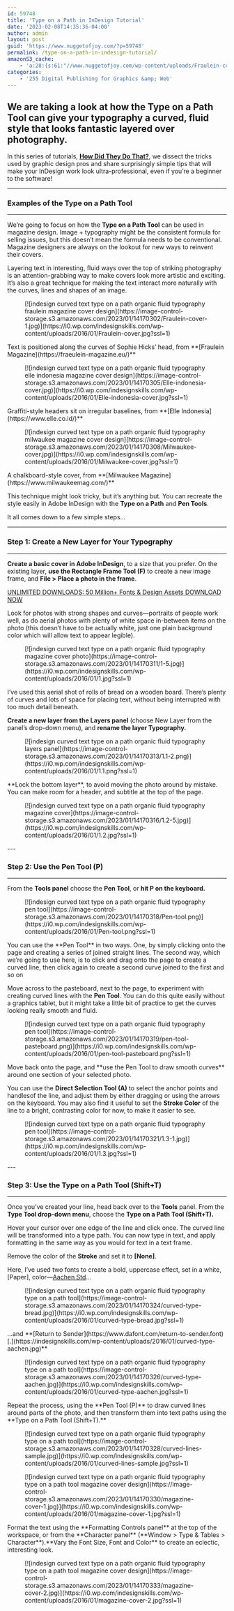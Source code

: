 ```yaml
---
id: 59748
title: 'Type on a Path in InDesign Tutorial'
date: '2023-02-08T14:35:36-04:00'
author: admin
layout: post
guid: 'https://www.nuggetofjoy.com/?p=59748'
permalink: /type-on-a-path-in-indesign-tutorial/
amazonS3_cache:
    - 'a:28:{s:61:"//www.nuggetofjoy.com/wp-content/uploads/Fraulein-cover-1.jpg";a:2:{s:2:"id";s:5:"59750";s:11:"source_type";s:13:"media-library";}s:78:"//image-control-storage.s3.amazonaws.com/2023/01/14170302/Fraulein-cover-1.jpg";a:2:{s:2:"id";s:5:"59750";s:11:"source_type";s:13:"media-library";}s:65:"//www.nuggetofjoy.com/wp-content/uploads/Elle-indonesia-cover.jpg";a:2:{s:2:"id";s:5:"59751";s:11:"source_type";s:13:"media-library";}s:82:"//image-control-storage.s3.amazonaws.com/2023/01/14170305/Elle-indonesia-cover.jpg";a:2:{s:2:"id";s:5:"59751";s:11:"source_type";s:13:"media-library";}s:60:"//www.nuggetofjoy.com/wp-content/uploads/Milwaukee-cover.jpg";a:2:{s:2:"id";s:5:"59752";s:11:"source_type";s:13:"media-library";}s:77:"//image-control-storage.s3.amazonaws.com/2023/01/14170308/Milwaukee-cover.jpg";a:2:{s:2:"id";s:5:"59752";s:11:"source_type";s:13:"media-library";}s:48:"//www.nuggetofjoy.com/wp-content/uploads/1-5.jpg";a:2:{s:2:"id";s:5:"59753";s:11:"source_type";s:13:"media-library";}s:65:"//image-control-storage.s3.amazonaws.com/2023/01/14170311/1-5.jpg";a:2:{s:2:"id";s:5:"59753";s:11:"source_type";s:13:"media-library";}s:50:"//www.nuggetofjoy.com/wp-content/uploads/1.1-2.png";a:2:{s:2:"id";s:5:"59754";s:11:"source_type";s:13:"media-library";}s:67:"//image-control-storage.s3.amazonaws.com/2023/01/14170313/1.1-2.png";a:2:{s:2:"id";s:5:"59754";s:11:"source_type";s:13:"media-library";}s:50:"//www.nuggetofjoy.com/wp-content/uploads/1.2-5.jpg";a:2:{s:2:"id";s:5:"59755";s:11:"source_type";s:13:"media-library";}s:67:"//image-control-storage.s3.amazonaws.com/2023/01/14170316/1.2-5.jpg";a:2:{s:2:"id";s:5:"59755";s:11:"source_type";s:13:"media-library";}s:53:"//www.nuggetofjoy.com/wp-content/uploads/Pen-tool.png";a:2:{s:2:"id";s:5:"59756";s:11:"source_type";s:13:"media-library";}s:70:"//image-control-storage.s3.amazonaws.com/2023/01/14170318/Pen-tool.png";a:2:{s:2:"id";s:5:"59756";s:11:"source_type";s:13:"media-library";}s:64:"//www.nuggetofjoy.com/wp-content/uploads/pen-tool-pasteboard.png";a:2:{s:2:"id";s:5:"59757";s:11:"source_type";s:13:"media-library";}s:81:"//image-control-storage.s3.amazonaws.com/2023/01/14170319/pen-tool-pasteboard.png";a:2:{s:2:"id";s:5:"59757";s:11:"source_type";s:13:"media-library";}s:50:"//www.nuggetofjoy.com/wp-content/uploads/1.3-1.jpg";a:2:{s:2:"id";s:5:"59758";s:11:"source_type";s:13:"media-library";}s:67:"//image-control-storage.s3.amazonaws.com/2023/01/14170321/1.3-1.jpg";a:2:{s:2:"id";s:5:"59758";s:11:"source_type";s:13:"media-library";}s:62:"//www.nuggetofjoy.com/wp-content/uploads/curved-type-bread.jpg";a:2:{s:2:"id";s:5:"59759";s:11:"source_type";s:13:"media-library";}s:79:"//image-control-storage.s3.amazonaws.com/2023/01/14170324/curved-type-bread.jpg";a:2:{s:2:"id";s:5:"59759";s:11:"source_type";s:13:"media-library";}s:63:"//www.nuggetofjoy.com/wp-content/uploads/curved-type-aachen.jpg";a:2:{s:2:"id";s:5:"59760";s:11:"source_type";s:13:"media-library";}s:80:"//image-control-storage.s3.amazonaws.com/2023/01/14170326/curved-type-aachen.jpg";a:2:{s:2:"id";s:5:"59760";s:11:"source_type";s:13:"media-library";}s:64:"//www.nuggetofjoy.com/wp-content/uploads/curved-lines-sample.jpg";a:2:{s:2:"id";s:5:"59761";s:11:"source_type";s:13:"media-library";}s:81:"//image-control-storage.s3.amazonaws.com/2023/01/14170328/curved-lines-sample.jpg";a:2:{s:2:"id";s:5:"59761";s:11:"source_type";s:13:"media-library";}s:61:"//www.nuggetofjoy.com/wp-content/uploads/magazine-cover-1.jpg";a:2:{s:2:"id";s:5:"59762";s:11:"source_type";s:13:"media-library";}s:78:"//image-control-storage.s3.amazonaws.com/2023/01/14170330/magazine-cover-1.jpg";a:2:{s:2:"id";s:5:"59762";s:11:"source_type";s:13:"media-library";}s:61:"//www.nuggetofjoy.com/wp-content/uploads/magazine-cover-2.jpg";a:2:{s:2:"id";s:5:"59763";s:11:"source_type";s:13:"media-library";}s:78:"//image-control-storage.s3.amazonaws.com/2023/01/14170333/magazine-cover-2.jpg";a:2:{s:2:"id";s:5:"59763";s:11:"source_type";s:13:"media-library";}}'
categories:
    - '255 Digital Publishing for Graphics &amp; Web'
---
```


## **We are taking a look at how the Type on a Path Tool can give your typography a curved, fluid style that looks fantastic layered over photography.**

In this series of tutorials, **[How Did They Do That?](https://indesignskills.com/tag/how-did-they-do-that-tutorial/)**, we dissect the tricks used by graphic design pros and share surprisingly simple tips that will make your InDesign work look ultra-professional, even if you’re a beginner to the software!

---

### **Examples of the Type on a Path Tool**

---

We’re going to focus on how the **Type on a Path Tool** can be used in magazine design. Image + typography might be the consistent formula for selling issues, but this doesn’t mean the formula needs to be conventional. Magazine designers are always on the lookout for new ways to reinvent their covers.

Layering text in interesting, fluid ways over the top of striking photography is an attention-grabbing way to make covers look more artistic and exciting. It’s also a great technique for making the text interact more naturally with the curves, lines and shapes of an image.

<div class="wp-block-image"><figure class="aligncenter">[![indesign curved text type on a path organic fluid typography fraulein magazine cover design](https://image-control-storage.s3.amazonaws.com/2023/01/14170302/Fraulein-cover-1.jpg)](https://i0.wp.com/indesignskills.com/wp-content/uploads/2016/01/Fraulein-cover.jpg?ssl=1)</figure></div>Text is positioned along the curves of Sophie Hicks’ head, from **[Fraulein Magazine](https://fraeulein-magazine.eu/)**

<div class="wp-block-image"><figure class="aligncenter">[![indesign curved text type on a path organic fluid typography elle indonesia magazine cover design](https://image-control-storage.s3.amazonaws.com/2023/01/14170305/Elle-indonesia-cover.jpg)](https://i0.wp.com/indesignskills.com/wp-content/uploads/2016/01/Elle-indonesia-cover.jpg?ssl=1)</figure></div>Graffiti-style headers sit on irregular baselines, from **[Elle Indonesia](https://www.elle.co.id/)**

<div class="wp-block-image"><figure class="aligncenter">[![indesign curved text type on a path organic fluid typography milwaukee magazine cover design](https://image-control-storage.s3.amazonaws.com/2023/01/14170308/Milwaukee-cover.jpg)](https://i0.wp.com/indesignskills.com/wp-content/uploads/2016/01/Milwaukee-cover.jpg?ssl=1)</figure></div>A chalkboard-style cover, from **[Milwaukee Magazine](https://www.milwaukeemag.com/)**

This technique might look tricky, but it’s anything but. You can recreate the style easily in Adobe InDesign with the **Type on a Path** and **Pen Tools**.

It all comes down to a few simple steps…

---

### **Step 1: Create a New Layer for Your Typography**

---

**Create a basic cover in Adobe InDesign**, to a size that you prefer. On the existing layer, **use the Rectangle Frame Tool (F)** to create a new image frame, and **File &gt; Place a photo in the frame**.

[](https://1.envato.market/c/1727040/431866/4662)

[UNLIMITED DOWNLOADS: 50 Million+ Fonts &amp; Design Assets](https://1.envato.market/c/1727040/431866/4662)[ DOWNLOAD NOW](https://1.envato.market/c/1727040/431866/4662)

Look for photos with strong shapes and curves—portraits of people work well, as do aerial photos with plenty of white space in-between items on the photo (this doesn’t have to be actually white, just one plain background color which will allow text to appear legible).

<div class="wp-block-image"><figure class="aligncenter">[![indesign curved text type on a path organic fluid typography magazine cover photo](https://image-control-storage.s3.amazonaws.com/2023/01/14170311/1-5.jpg)](https://i0.wp.com/indesignskills.com/wp-content/uploads/2016/01/1.jpg?ssl=1)</figure></div>I’ve used this aerial shot of rolls of bread on a wooden board. There’s plenty of curves and lots of space for placing text, without being interrupted with too much detail beneath.

**Create a new layer from the Layers panel** (choose New Layer from the panel’s drop-down menu), and **rename the layer Typography.**

<div class="wp-block-image"><figure class="aligncenter">[![indesign curved text type on a path organic fluid typography layers panel](https://image-control-storage.s3.amazonaws.com/2023/01/14170313/1.1-2.png)](https://i0.wp.com/indesignskills.com/wp-content/uploads/2016/01/1.1.png?ssl=1)</figure></div>**Lock the bottom layer**, to avoid moving the photo around by mistake. You can make room for a header, and subtitle at the top of the page.

<div class="wp-block-image"><figure class="aligncenter">[![indesign curved text type on a path organic fluid typography magazine cover](https://image-control-storage.s3.amazonaws.com/2023/01/14170316/1.2-5.jpg)](https://i0.wp.com/indesignskills.com/wp-content/uploads/2016/01/1.2.jpg?ssl=1)</figure></div>---

### **Step 2: Use the Pen Tool (P)**

---

From the **Tools panel** choose the **Pen Tool**, or **hit P on the keyboard.**

<div class="wp-block-image"><figure class="aligncenter">[![indesign curved text type on a path organic fluid typography pen tool](https://image-control-storage.s3.amazonaws.com/2023/01/14170318/Pen-tool.png)](https://i0.wp.com/indesignskills.com/wp-content/uploads/2016/01/Pen-tool.png?ssl=1)</figure></div>You can use the **Pen Tool** in two ways. One, by simply clicking onto the page and creating a series of joined straight lines. The second way, which we’re going to use here, is to click and drag onto the page to create a curved line, then click again to create a second curve joined to the first and so on

Move across to the pasteboard, next to the page, to experiment with creating curved lines with the **Pen Tool**. You can do this quite easily without a graphics tablet, but it might take a little bit of practice to get the curves looking really smooth and fluid.

<div class="wp-block-image"><figure class="aligncenter">[![indesign curved text type on a path organic fluid typography pen tool](https://image-control-storage.s3.amazonaws.com/2023/01/14170319/pen-tool-pasteboard.png)](https://i0.wp.com/indesignskills.com/wp-content/uploads/2016/01/pen-tool-pasteboard.png?ssl=1)</figure></div>Move back onto the page, and **use the Pen Tool to draw smooth curves** around one section of your selected photo.

You can use the **Direct Selection Tool (A)** to select the anchor points and handlesof the line, and adjust them by either dragging or using the arrows on the keyboard. You may also find it useful to set the **Stroke Color** of the line to a bright, contrasting color for now, to make it easier to see.

<div class="wp-block-image"><figure class="aligncenter">[![indesign curved text type on a path organic fluid typography pen tool](https://image-control-storage.s3.amazonaws.com/2023/01/14170321/1.3-1.jpg)](https://i0.wp.com/indesignskills.com/wp-content/uploads/2016/01/1.3.jpg?ssl=1)</figure></div>---

### **Step 3: Use the Type on a Path Tool (Shift+T)**

---

Once you’ve created your line, head back over to the **Tools** panel. From the **Type Tool drop-down menu**, choose the **Type on a Path Tool (Shift+T).**

Hover your cursor over one edge of the line and click once. The curved line will be transformed into a type path. You can now type in text, and apply formatting in the same way as you would for text in a text frame.

Remove the color of the **Stroke** and set it to **\[None\]**.

Here, I’ve used two fonts to create a bold, uppercase effect, set in a white, \[Paper\], color—[Aachen Std](https://www.myfonts.com/fonts/itc/aachen/)…

<div class="wp-block-image"><figure class="aligncenter">[![indesign curved text type on a path organic fluid typography type on a path tool](https://image-control-storage.s3.amazonaws.com/2023/01/14170324/curved-type-bread.jpg)](https://i0.wp.com/indesignskills.com/wp-content/uploads/2016/01/curved-type-bread.jpg?ssl=1)</figure></div>…and **[Return to Sender](https://www.dafont.com/return-to-sender.font)[.](https://indesignskills.com/wp-content/uploads/2016/01/curved-type-aachen.jpg)**

<div class="wp-block-image"><figure class="aligncenter">[![indesign curved text type on a path organic fluid typography type on a path tool](https://image-control-storage.s3.amazonaws.com/2023/01/14170326/curved-type-aachen.jpg)](https://i0.wp.com/indesignskills.com/wp-content/uploads/2016/01/curved-type-aachen.jpg?ssl=1)</figure></div>Repeat the process, using the **Pen Tool (P)** to draw curved lines around parts of the photo, and then transform them into text paths using the **Type on a Path Tool (Shift+T).**

<div class="wp-block-image"><figure class="aligncenter">[![indesign curved text type on a path organic fluid typography type on a path tool](https://image-control-storage.s3.amazonaws.com/2023/01/14170328/curved-lines-sample.jpg)](https://i0.wp.com/indesignskills.com/wp-content/uploads/2016/01/curved-lines-sample.jpg?ssl=1)</figure></div><div class="wp-block-image"><figure class="aligncenter">[![indesign curved text type on a path organic fluid typography type on a path tool magazine cover design](https://image-control-storage.s3.amazonaws.com/2023/01/14170330/magazine-cover-1.jpg)](https://i0.wp.com/indesignskills.com/wp-content/uploads/2016/01/magazine-cover-1.jpg?ssl=1)</figure></div>Format the text using the **Formatting Controls panel** at the top of the workspace, or from the **Character panel** (**Window &gt; Type &amp; Tables &gt; Character**).**Vary the Font Size, Font and Color** to create an eclectic, interesting look.

<div class="wp-block-image"><figure class="aligncenter">[![indesign curved text type on a path organic fluid typography type on a path tool magazine cover design](https://image-control-storage.s3.amazonaws.com/2023/01/14170333/magazine-cover-2.jpg)](https://i0.wp.com/indesignskills.com/wp-content/uploads/2016/01/magazine-cover-2.jpg?ssl=1)</figure></div>